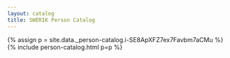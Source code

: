 ```yaml
---
layout: catalog
title: SWERIK Person Catalog
---
```

{% assign p = site.data._person-catalog.i-SE8ApXFZ7ex7Favbm7aCMu %}
{% include person-catalog.html p=p %}

